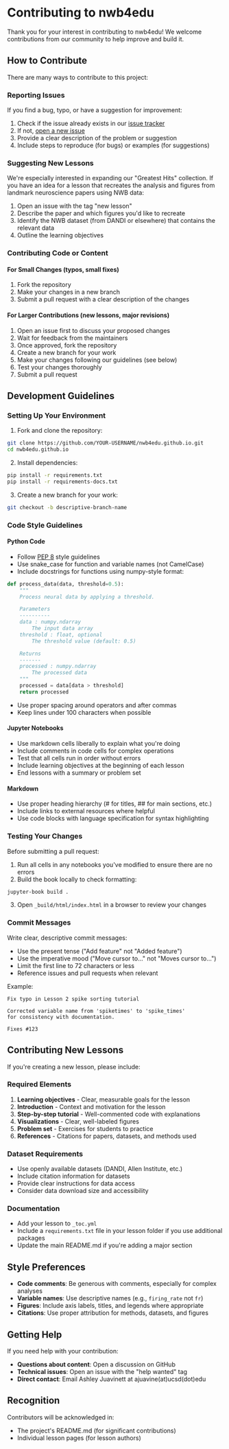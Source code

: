 # Contributing to nwb4edu

Thank you for your interest in contributing to nwb4edu! We welcome contributions from our community to help improve and build it.

## How to Contribute

There are many ways to contribute to this project:

### Reporting Issues

If you find a bug, typo, or have a suggestion for improvement:

1. Check if the issue already exists in our [issue tracker](https://github.com/nwb4edu/nwb4edu.github.io/issues)
2. If not, [open a new issue](https://github.com/nwb4edu/nwb4edu.github.io/issues/new)
3. Provide a clear description of the problem or suggestion
4. Include steps to reproduce (for bugs) or examples (for suggestions)

### Suggesting New Lessons

We're especially interested in expanding our "Greatest Hits" collection. If you have an idea for a lesson that recreates the analysis and figures from landmark neuroscience papers using NWB data:

1. Open an issue with the tag "new lesson"
2. Describe the paper and which figures you'd like to recreate
3. Identify the NWB dataset (from DANDI or elsewhere) that contains the relevant data
4. Outline the learning objectives

### Contributing Code or Content

#### For Small Changes (typos, small fixes)

1. Fork the repository
2. Make your changes in a new branch
3. Submit a pull request with a clear description of the changes

#### For Larger Contributions (new lessons, major revisions)

1. Open an issue first to discuss your proposed changes
2. Wait for feedback from the maintainers
3. Once approved, fork the repository
4. Create a new branch for your work
5. Make your changes following our guidelines (see below)
6. Test your changes thoroughly
7. Submit a pull request

## Development Guidelines

### Setting Up Your Environment

1. Fork and clone the repository:
```bash
git clone https://github.com/YOUR-USERNAME/nwb4edu.github.io.git
cd nwb4edu.github.io
```

2. Install dependencies:
```bash
pip install -r requirements.txt
pip install -r requirements-docs.txt
```

3. Create a new branch for your work:
```bash
git checkout -b descriptive-branch-name
```

### Code Style Guidelines

#### Python Code
- Follow [PEP 8](https://pep8.org/) style guidelines
- Use snake_case for function and variable names (not CamelCase)
- Include docstrings for functions using numpy-style format:
```python
def process_data(data, threshold=0.5):
    """
    Process neural data by applying a threshold.

    Parameters
    ----------
    data : numpy.ndarray
        The input data array
    threshold : float, optional
        The threshold value (default: 0.5)

    Returns
    -------
    processed : numpy.ndarray
        The processed data
    """
    processed = data[data > threshold]
    return processed
```

- Use proper spacing around operators and after commas
- Keep lines under 100 characters when possible

#### Jupyter Notebooks
- Use markdown cells liberally to explain what you're doing
- Include comments in code cells for complex operations
- Test that all cells run in order without errors
- Include learning objectives at the beginning of each lesson
- End lessons with a summary or problem set

#### Markdown
- Use proper heading hierarchy (# for titles, ## for main sections, etc.)
- Include links to external resources where helpful
- Use code blocks with language specification for syntax highlighting

### Testing Your Changes

Before submitting a pull request:

1. Run all cells in any notebooks you've modified to ensure there are no errors
2. Build the book locally to check formatting:
```bash
jupyter-book build .
```
3. Open `_build/html/index.html` in a browser to review your changes

### Commit Messages

Write clear, descriptive commit messages:
- Use the present tense ("Add feature" not "Added feature")
- Use the imperative mood ("Move cursor to..." not "Moves cursor to...")
- Limit the first line to 72 characters or less
- Reference issues and pull requests when relevant

Example:
```
Fix typo in Lesson 2 spike sorting tutorial

Corrected variable name from 'spiketimes' to 'spike_times'
for consistency with documentation.

Fixes #123
```

## Contributing New Lessons

If you're creating a new lesson, please include:

### Required Elements
1. **Learning objectives** - Clear, measurable goals for the lesson
2. **Introduction** - Context and motivation for the lesson
3. **Step-by-step tutorial** - Well-commented code with explanations
4. **Visualizations** - Clear, well-labeled figures
5. **Problem set** - Exercises for students to practice
6. **References** - Citations for papers, datasets, and methods used

### Dataset Requirements
- Use openly available datasets (DANDI, Allen Institute, etc.)
- Include citation information for datasets
- Provide clear instructions for data access
- Consider data download size and accessibility

### Documentation
- Add your lesson to `_toc.yml`
- Include a `requirements.txt` file in your lesson folder if you use additional packages
- Update the main README.md if you're adding a major section

## Style Preferences
- **Code comments**: Be generous with comments, especially for complex analyses
- **Variable names**: Use descriptive names (e.g., `firing_rate` not `fr`)
- **Figures**: Include axis labels, titles, and legends where appropriate
- **Citations**: Use proper attribution for methods, datasets, and figures

## Getting Help

If you need help with your contribution:

- **Questions about content**: Open a discussion on GitHub
- **Technical issues**: Open an issue with the "help wanted" tag
- **Direct contact**: Email Ashley Juavinett at ajuavine(at)ucsd(dot)edu

## Recognition

Contributors will be acknowledged in:
- The project's README.md (for significant contributions)
- Individual lesson pages (for lesson authors)
